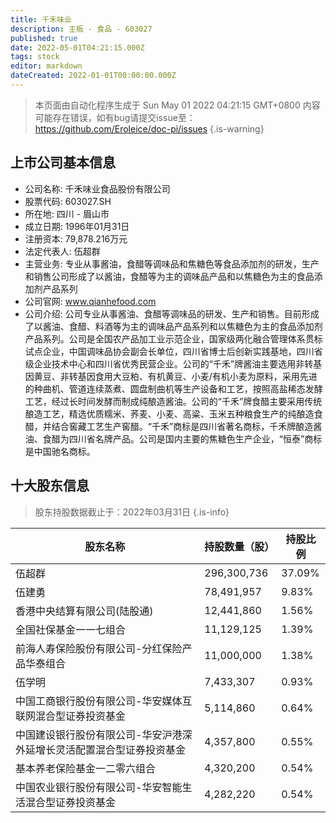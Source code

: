 ```yaml
---
title: 千禾味业
description: 主板 - 食品 - 603027
published: true
date: 2022-05-01T04:21:15.000Z
tags: stock
editor: markdown
dateCreated: 2022-01-01T00:00:00.000Z
---
```


> 本页面由自动化程序生成于 Sun May 01 2022 04:21:15 GMT+0800
> 内容可能存在错误，如有bug请提交issue至：https://github.com/Eroleice/doc-pi/issues
{.is-warning}

## 上市公司基本信息
- 公司名称: 千禾味业食品股份有限公司
- 股票代码: 603027.SH
- 所在地: 四川 - 眉山市
- 成立日期: 1996年01月31日
- 注册资本: 79,878.216万元
- 法定代表人: 伍超群
- 主营业务: 专业从事酱油，食醋等调味品和焦糖色等食品添加剂的研发，生产和销售公司形成了以酱油，食醋等为主的调味品产品和以焦糖色为主的食品添加剂产品系列
- 公司官网: www.qianhefood.com
- 公司介绍: 公司专业从事酱油、食醋等调味品的研发、生产和销售。目前形成了以酱油、食醋、料酒等为主的调味品产品系列和以焦糖色为主的食品添加剂产品系列。公司是全国农产品加工业示范企业，国家级两化融合管理体系贯标试点企业，中国调味品协会副会长单位，四川省博士后创新实践基地，四川省级企业技术中心和四川省优秀民营企业。公司的“千禾”牌酱油主要选用非转基因黄豆、非转基因食用大豆粕、有机黄豆、小麦/有机小麦为原料，采用先进的种曲机、管道连续蒸煮、圆盘制曲机等生产设备和工艺，按照高盐稀态发酵工艺，经过长时间发酵而制成纯酿造酱油。公司的“千禾”牌食醋主要采用传统酿造工艺，精选优质糯米、荞麦、小麦、高粱、玉米五种粮食生产的纯酿造食醋，并结合窖藏工艺生产窖醋。“千禾”商标是四川省著名商标，千禾牌酿造酱油、食醋为四川省名牌产品。公司是国内主要的焦糖色生产企业，“恒泰”商标是中国驰名商标。


## 十大股东信息
> 股东持股数据截止于：2022年03月31日
{.is-info}

| 股东名称 | 持股数量（股） | 持股比例 |
| --- | --- | --- |
| 伍超群 | 296,300,736 | 37.09% |
| 伍建勇 | 78,491,957 | 9.83% |
| 香港中央结算有限公司(陆股通) | 12,441,860 | 1.56% |
| 全国社保基金一一七组合 | 11,129,125 | 1.39% |
| 前海人寿保险股份有限公司-分红保险产品华泰组合 | 11,000,000 | 1.38% |
| 伍学明 | 7,433,307 | 0.93% |
| 中国工商银行股份有限公司-华安媒体互联网混合型证券投资基金 | 5,114,860 | 0.64% |
| 中国建设银行股份有限公司-华安沪港深外延增长灵活配置混合型证券投资基金 | 4,357,800 | 0.55% |
| 基本养老保险基金一二零六组合 | 4,320,200 | 0.54% |
| 中国农业银行股份有限公司-华安智能生活混合型证券投资基金 | 4,282,220 | 0.54% |




